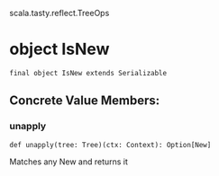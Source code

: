 scala.tasty.reflect.TreeOps
# object IsNew

<pre><code class="language-scala" >final object IsNew extends Serializable</pre></code>
## Concrete Value Members:
### unapply
<pre><code class="language-scala" >def unapply(tree: Tree)(ctx: Context): Option[New]</pre></code>
Matches any New and returns it

